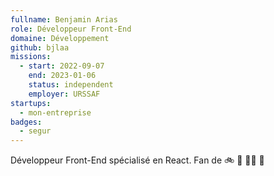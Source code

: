```yaml
---
fullname: Benjamin Arias
role: Développeur Front-End
domaine: Développement
github: bjlaa
missions:
  - start: 2022-09-07
    end: 2023-01-06
    status: independent
    employer: URSSAF
startups:
  - mon-entreprise
badges:
  - segur
---
```


Développeur Front-End spécialisé en React. Fan de 🚲 🎸 🏊‍♂️  🚣
